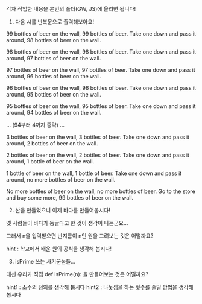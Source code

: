 각자 작업한 내용을 본인의 폴더(GW, JS)에 올리면 됩니다!

1. 다음 시를 반복문으로 출력해보아요!

99 bottles of beer on the wall, 99 bottles of beer.
Take one down and pass it around, 98 bottles of beer on the wall.

98 bottles of beer on the wall, 98 bottles of beer.
Take one down and pass it around, 97 bottles of beer on the wall.

97 bottles of beer on the wall, 97 bottles of beer.
Take one down and pass it around, 96 bottles of beer on the wall.

96 bottles of beer on the wall, 96 bottles of beer.
Take one down and pass it around, 95 bottles of beer on the wall.

95 bottles of beer on the wall, 95 bottles of beer.
Take one down and pass it around, 94 bottles of beer on the wall.

... (94부터 4까지 중략) ...

3 bottles of beer on the wall, 3 bottles of beer.
Take one down and pass it around, 2 bottles of beer on the wall.

2 bottles of beer on the wall, 2 bottles of beer.
Take one down and pass it around, 1 bottle of beer on the wall.

1 bottle of beer on the wall, 1 bottle of beer.
Take one down and pass it around, no more bottles of beer on the wall.

No more bottles of beer on the wall, no more bottles of beer.
Go to the store and buy some more, 99 bottles of beer on the wall.

2. 산을 만들었으니 이제 바다를 만들어봅시다!

옛 사람들이 바다가 둥글다고 한 것이 생각이 나는군요...

그래서 n을 입력받으면 반지름이 n인 원을 그려보는 것은 어떨까요?

hint : 학교에서 배운 원의 공식을 생각해 봅시다!

3. isPrime 쓰는 사기꾼놈들...

대신 우리가 직접 def isPrime(n): 을 만들어보는 것은 어떨까요?

hint1 : 소수의 정의를 생각해 봅시다
hint2 : 나눗셈을 하는 횟수를 줄일 방법을 생각해 봅시다
